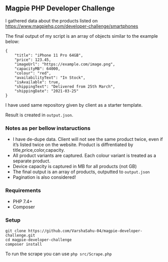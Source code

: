 ## Magpie PHP Developer Challenge

I gathered data about the products listed on https://www.magpiehq.com/developer-challenge/smartphones

The final output of my script is an array of objects similar to the example below:

```
{
    "title": "iPhone 11 Pro 64GB",
    "price": 123.45,
    "imageUrl": "https://example.com/image.png",
    "capacityMB": 64000,
    "colour": "red",
    "availabilityText": "In Stock",
    "isAvailable": true,
    "shippingText": "Delivered from 25th March",
    "shippingDate": "2021-03-25"
}

```

I have used same repository given by client as a starter template.

Result is created in `output.json`.

### Notes as per bellow instaructions
* I have de-dupe data. Client will not see the same product twice, even if it’s listed twice on the website. Product is diffrentiated by title,price,color,capacity.  
* All product variants are captured. Each colour variant is treated as a separate product.
* Device capacity is captured in MB for all products (not GB)
* The final output is an array of products, outputted to `output.json`
* Pagination is also considered!


### Requirements

* PHP 7.4+
* Composer

### Setup

```
git clone https://github.com/VarshaSahu-04/magpie-developer-challenge.git
cd magpie-developer-challenge
composer install
```

To run the scrape you can use `php src/Scrape.php`
